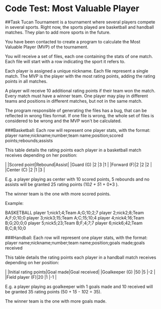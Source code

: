 # Code Test: Most Valuable Player

##Task
Tucan Tournament is a tournament where several players compete in several sports. Right now,
the sports played are basketball and handball matches. They plan to add more sports in the
future.

You have been contacted to create a program to calculate the Most Valuable Player (MVP) of
the tournament.

You will receive a set of files, each one containing the stats of one match. Each file will start with
a row indicating the sport it refers to.

Each player is assigned a unique nickname.
Each file represent a single match.
The MVP is the player with the most rating points, adding the rating points in all matches.

A player will receive 10 additional rating points if their team won the match. Every match must
have a winner team. One player may play in different teams and positions in different matches,
but not in the same match.

The program responsible of generating the files has a bug, that can be reflected in wrong files
format. If one file is wrong, the whole set of files is considered to be wrong and the MVP won't
be calculated.

###Basketball:
Each row will represent one player stats, with the format:
player name;nickname;number;team name;position;scored points;rebounds;assists

This table details the rating points each player in a basketball match receives depending on her
position:

|           |Scored point|Rebound|Assist|
|Guard (G)  |2           |3      |1     |
|Forward (F)|2           |2      |2     |
|Center (C) |2           |1      |3     |

E.g. a player playing as center with 10 scored points, 5 rebounds and no assists will be granted
25 rating points (10*2 + 5*1 + 0*3 ).

The winner team is the one with more scored points.

Example:

BASKETBALL
player 1;nick1;4;Team A;G;10;2;7
player 2;nick2;8;Team A;F;0;10;0
player 3;nick3;15;Team A;C;15;10;4
player 4;nick4;16;Team B;G;20;0;0
player 5;nick5;23;Team B;F;4;7;7
player 6;nick6;42;Team B;C;8;10;0

###Handball:
Each row will represent one player stats, with the format:
player name;nickname;number;team name;position;goals made;goals received

This table details the rating points each player in a handball match receives depending on her
position:

|                |Initial rating points|Goal made|Goal received|
|Goalkeeper (G)  |50                   |5        |-2           |
|Field player (F)|20                   |1        |-1           |

E.g. a player playing as goalkeeper with 1 goals made and 10 received will be granted 35 rating
points (50 + 1*5 - 10*2 = 35).

The winner team is the one with more goals made.